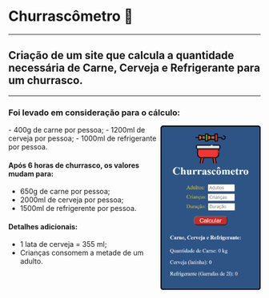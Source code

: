 # Churrascômetro :meat_on_bone:

---

## Criação de um site que calcula a quantidade necessária de Carne, Cerveja e Refrigerante para um churrasco.

---

### Foi levado em consideração para o cálculo:

<div style="display: inline_block">
  
 <img width=200px align="right" src="churrascometro.png">
<div align="left">
- 400g de carne por pessoa;
- 1200ml de cerveja por pessoa;
- 1000ml de refrigerante por pessoa.

#### Após 6 horas de churrasco, os valores mudam para:

- 650g de carne por pessoa;
- 2000ml de cerveja por pessoa;
- 1500ml de refrigerente por pessoa.

#### Detalhes adicionais:

- 1 lata de cerveja = 355 ml;
- Crianças consomem a metade de um adulto.
</div>

<div>
